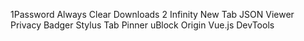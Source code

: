 1Password
Always Clear Downloads 2
Infinity New Tab
JSON Viewer
Privacy Badger
Stylus
Tab Pinner
uBlock Origin
Vue.js DevTools
